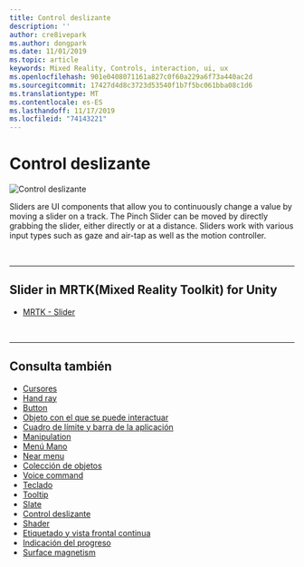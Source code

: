 ```yaml
---
title: Control deslizante
description: ''
author: cre8ivepark
ms.author: dongpark
ms.date: 11/01/2019
ms.topic: article
keywords: Mixed Reality, Controls, interaction, ui, ux
ms.openlocfilehash: 901e0408071161a827c0f60a229a6f73a440ac2d
ms.sourcegitcommit: 17427d4d8c3723d53540f1b7f5bc061bba08c1d6
ms.translationtype: MT
ms.contentlocale: es-ES
ms.lasthandoff: 11/17/2019
ms.locfileid: "74143221"
---
```

# <a name="slider"></a>Control deslizante

![Control deslizante](images/UX/UX_Hero_Slider.jpg)

Sliders are UI components that allow you to continuously change a value by moving a slider on a track. The Pinch Slider can be moved by directly grabbing the slider, either directly or at a distance. Sliders work with various input types such as gaze and air-tap as well as the motion controller.

<br>

---

## <a name="slider-in-mrtkmixed-reality-toolkit-for-unity"></a>Slider in MRTK(Mixed Reality Toolkit) for Unity

* [MRTK - Slider](https://microsoft.github.io/MixedRealityToolkit-Unity/Documentation/README_Sliders.html)

<br>

---

## <a name="see-also"></a>Consulta también

* [Cursores](cursors.md)
* [Hand ray](point-and-commit.md)
* [Button](button.md)
* [Objeto con el que se puede interactuar](interactable-object.md)
* [Cuadro de límite y barra de la aplicación](app-bar-and-bounding-box.md)
* [Manipulation](direct-manipulation.md)
* [Menú Mano](hand-menu.md)
* [Near menu](near-menu.md)
* [Colección de objetos](object-collection.md)
* [Voice command](voice-input.md)
* [Teclado](keyboard.md)
* [Tooltip](tooltip.md)
* [Slate](slate.md)
* [Control deslizante](slider.md)
* [Shader](shader.md)
* [Etiquetado y vista frontal continua](billboarding-and-tag-along.md)
* [Indicación del progreso](progress.md)
* [Surface magnetism](surface-magnetism.md)
